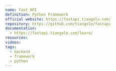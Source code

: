 ```yaml
---
name: Fast API
definition: Python Framework
official website: https://fastapi.tiangolo.com/
repository: https://github.com/tiangolo/fastapi
documentation:
  - https://fastapi.tiangolo.com/learn/
resources: 
videos: 
tags:
  - backend
  - framework
  - python
---
```

